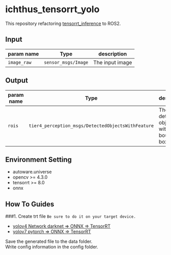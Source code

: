 # ichthus_tensorrt_yolo
This repository refactoring [tensorrt_inference](https://github.com/linghu8812/tensorrt_inference) to ROS2.

## Input
|param name | Type              |description     |
|-----------|-------------------|----------------|
|`image_raw`  | `sensor_msgs/Image` | The input image|

## Output
|param name  | Type |description |
|------------|------|------------|
|`rois` |  `tier4_perception_msgs/DetectedObjectsWithFeature` | The detected objects with 2D bounding boxes

## Environment Setting
- autoware.universe
- opencv >= 4.3.0
- tensorrt >= 8.0
- onnx

## How To Guides
###1. Create trt file
`Be sure to do it on your target device.`<br>
* [yolov4 Network darknet => ONNX => TensorRT](https://github.com/Bangglll/tensorrt_inference/tree/master/project/yolov7)
* [yolov7 pytorch => ONNX => TensorRT](https://github.com/Bangglll/tensorrt_inference/tree/master/project/yolov7)

Save the generated file to the data folder.<br>
Write config information in the config folder.

